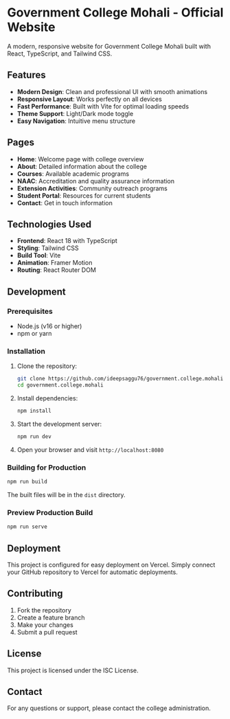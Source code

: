 # Government College Mohali - Official Website

A modern, responsive website for Government College Mohali built with React, TypeScript, and Tailwind CSS.

## Features

- **Modern Design**: Clean and professional UI with smooth animations
- **Responsive Layout**: Works perfectly on all devices
- **Fast Performance**: Built with Vite for optimal loading speeds
- **Theme Support**: Light/Dark mode toggle
- **Easy Navigation**: Intuitive menu structure

## Pages

- **Home**: Welcome page with college overview
- **About**: Detailed information about the college
- **Courses**: Available academic programs
- **NAAC**: Accreditation and quality assurance information
- **Extension Activities**: Community outreach programs
- **Student Portal**: Resources for current students
- **Contact**: Get in touch information

## Technologies Used

- **Frontend**: React 18 with TypeScript
- **Styling**: Tailwind CSS
- **Build Tool**: Vite
- **Animation**: Framer Motion
- **Routing**: React Router DOM

## Development

### Prerequisites

- Node.js (v16 or higher)
- npm or yarn

### Installation

1. Clone the repository:
   ```bash
   git clone https://github.com/ideepsaggu76/government.college.mohali.git
   cd government.college.mohali
   ```

2. Install dependencies:
   ```bash
   npm install
   ```

3. Start the development server:
   ```bash
   npm run dev
   ```

4. Open your browser and visit `http://localhost:8080`

### Building for Production

```bash
npm run build
```

The built files will be in the `dist` directory.

### Preview Production Build

```bash
npm run serve
```

## Deployment

This project is configured for easy deployment on Vercel. Simply connect your GitHub repository to Vercel for automatic deployments.

## Contributing

1. Fork the repository
2. Create a feature branch
3. Make your changes
4. Submit a pull request

## License

This project is licensed under the ISC License.

## Contact

For any questions or support, please contact the college administration.
